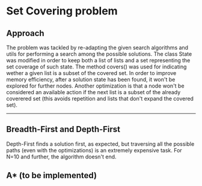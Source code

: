 # Set Covering problem    

## Approach
The problem was tackled by re-adapting the given search algorithms and utils for performing a search among the possible solutions.
The class State was modified in order to keep both a list of lists and a set representing the set coverage of such state. The method covers() was used for indicating wether a given list is a subset of the covered set. In order to improve memory efficiency, after a solution state has been found, it won't be explored for further nodes. Another optimization is that a node won't be considered an available action if the next list is a subset of the already coverered set (this avoids repetition and lists that don't expand the covered set). 
***
## Breadth-First and Depth-First
Depth-First finds a solution first, as expected, but traversing all the possible paths (even with the optimizations) is an extremely expensive task. For N=10 and further, the algorithm doesn't end.

## A* (to be implemented)

